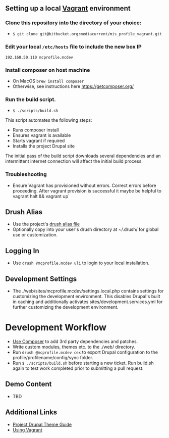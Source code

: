 #
## Setting up a local [Vagrant](http://vagrantup.com) environment

### Clone this repository into the directory of your choice:
- `$ git clone git@bitbucket.org:mediacurrent/mis_profile_vagrant.git`

### Edit your local `/etc/hosts` file to include the new box IP
    192.168.50.110 mcprofile.mcdev

### Install composer on host machine
- On MacOS ```brew install composer```
- Otherwise, see instructions here https://getcomposer.org/

### Run the build script.
- `$ ./scripts/build.sh`

This script automates the following steps:

* Runs composer install
* Ensures vagrant is available
* Starts vagrant if required
* Installs the project Drupal site

The initial pass of the build script downloads several dependencies and an intermittent internet connection will affect the initial build process.

### Troubleshooting
* Ensure Vagrant has provisioned without errors. Correct errors before proceeding. After vagrant provision is successful it maybe be helpful to vagrant halt && vagrant up`

## Drush Alias
* Use the project's [drush alias file](drush/mcprofile.mcdev.aliases.drushrc.php)
* Optionally copy into your user's drush directory at ~/.drush/ for global use or customization.

## Logging In
* Use `drush @mcprofile.mcdev uli` to login to your local installation.

## Development Settings
* The ./web/sites/mcprofile.mcdev/settings.local.php contains settings for customizing the development environment.  This disables Drupal's built in caching and additionally activates sites/development.services.yml for further customizing the development environment.

# Development Workflow

* [Use Composer](https://bitbucket.org/mediacurrent/drupal-project/src/HEAD/README.md) to add 3rd party dependencies and patches.
* Write custom modules, themes etc. to the ./web/ directory.
* Run `drush @mcprofile.mcdev cex` to export Drupal configuration to the profile/profilename/config/sync folder.
* Run `$ ./scripts/build.sh` before starting a new ticket. Run build.sh again to test work completed prior to submitting a pull request.

## Demo Content
* TBD

## Additional Links
* [Project Drupal Theme Guide](https://bitbucket.org/mediacurrent/mis_profile_vagrant.git/src/HEAD/web/themes/custom/project_theme/README.md?fileviewer=file-view-default)
* [Using Vagrant](https://bitbucket.org/mediacurrent/mis_vagrant/src/HEAD/README.md)
